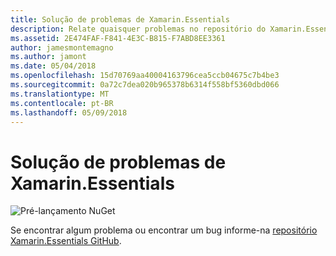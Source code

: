 ```yaml
---
title: Solução de problemas de Xamarin.Essentials
description: Relate quaisquer problemas no repositório do Xamarin.Essentials GitHub.
ms.assetid: 2E474FAF-F841-4E3C-B815-F7ABD8EE3361
author: jamesmontemagno
ms.author: jamont
ms.date: 05/04/2018
ms.openlocfilehash: 15d70769aa40004163796cea5ccb04675c7b4be3
ms.sourcegitcommit: 0a72c7dea020b965378b6314f558bf5360dbd066
ms.translationtype: MT
ms.contentlocale: pt-BR
ms.lasthandoff: 05/09/2018
---
```

# <a name="xamarinessentials-troubleshooting"></a>Solução de problemas de Xamarin.Essentials

![Pré-lançamento NuGet](~/media/shared/pre-release.png)

Se encontrar algum problema ou encontrar um bug informe-na [repositório Xamarin.Essentials GitHub](http://github.com/xamarin/Essentials).
